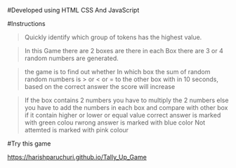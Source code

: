 #Developed using HTML CSS And JavaScript

#Instructions


>Quickly identify which group of tokens has the highest value.


>In this Game there are 2 boxes are there in each Box there are 3 or 4 random numbers are generated.


>the game is to find out whether In which box the sum of random random numbers is > or < or = to the other box with in 10 seconds, based on the correct answer the score will increase


>If the box contains 2 numbers you have to multiply the 2 numbers else you have to add the numbers in each box and compare with other box if it contain higher or lower or equal value
correct answer is marked with green colou rwrong answer is marked with blue color  Not attemted is marked with pink colour


#Try this game


https://harishparuchuri.github.io/Tally_Up_Game
